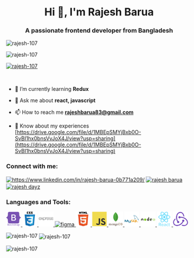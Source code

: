 <h1 align="center">Hi 👋, I'm Rajesh Barua</h1>
<h3 align="center">A passionate frontend developer from Bangladesh</h3>
<p align="left"> <img src="[https://komarev.com/ghpvc/?username=rajesh-107&label=Profile%20views&color=0e75b6&style=flat](https://c.tenor.com/YUzRkMOL-3EAAAAC/programming-computer-frog.gif)" alt="rajesh-107" /> </p>

<p align="left"> <img src="https://komarev.com/ghpvc/?username=rajesh-107&label=Profile%20views&color=0e75b6&style=flat" alt="rajesh-107" /> </p>

<p align="left"> <a href="https://github.com/ryo-ma/github-profile-trophy"><img src="https://github-profile-trophy.vercel.app/?username=rajesh-107" alt="rajesh-107" /></a> </p>

<p align="left"> <a href="https://twitter.com/" target="blank"><img src="https://img.shields.io/twitter/follow/?logo=twitter&style=for-the-badge" alt="" /></a> </p>

- 🌱 I’m currently learning **Redux**

- 💬 Ask me about **react, javascript**

- 📫 How to reach me **rajeshbarua83@gmail.com**

- 📄 Know about my experiences [https://drive.google.com/file/d/1MBEpSMYjBxb0O-SvBI1hx0bnsVvJoX4J/view?usp=sharing](https://drive.google.com/file/d/1MBEpSMYjBxb0O-SvBI1hx0bnsVvJoX4J/view?usp=sharing)

<h3 align="left">Connect with me:</h3>
<p align="left">
<a href="https://linkedin.com/in/https://www.linkedin.com/in/rajesh-barua-0b771a209/" target="blank"><img align="center" src="https://raw.githubusercontent.com/rahuldkjain/github-profile-readme-generator/master/src/images/icons/Social/linked-in-alt.svg" alt="https://www.linkedin.com/in/rajesh-barua-0b771a209/" height="30" width="40" /></a>
<a href="https://fb.com/rajesh barua" target="blank"><img align="center" src="https://raw.githubusercontent.com/rahuldkjain/github-profile-readme-generator/master/src/images/icons/Social/facebook.svg" alt="rajesh barua" height="30" width="40" /></a>
<a href="https://www.youtube.com/c/rajesh dayz" target="blank"><img align="center" src="https://raw.githubusercontent.com/rahuldkjain/github-profile-readme-generator/master/src/images/icons/Social/youtube.svg" alt="rajesh dayz" height="30" width="40" /></a>
</p>

<h3 align="left">Languages and Tools:</h3>
<p align="left"> <a href="https://getbootstrap.com" target="_blank" rel="noreferrer"> <img src="https://raw.githubusercontent.com/devicons/devicon/master/icons/bootstrap/bootstrap-plain-wordmark.svg" alt="bootstrap" width="40" height="40"/> </a> <a href="https://www.w3schools.com/css/" target="_blank" rel="noreferrer"> <img src="https://raw.githubusercontent.com/devicons/devicon/master/icons/css3/css3-original-wordmark.svg" alt="css3" width="40" height="40"/> </a> <a href="https://expressjs.com" target="_blank" rel="noreferrer"> <img src="https://raw.githubusercontent.com/devicons/devicon/master/icons/express/express-original-wordmark.svg" alt="express" width="40" height="40"/> </a> <a href="https://www.figma.com/" target="_blank" rel="noreferrer"> <img src="https://www.vectorlogo.zone/logos/figma/figma-icon.svg" alt="figma" width="40" height="40"/> </a> <a href="https://www.w3.org/html/" target="_blank" rel="noreferrer"> <img src="https://raw.githubusercontent.com/devicons/devicon/master/icons/html5/html5-original-wordmark.svg" alt="html5" width="40" height="40"/> </a> <a href="https://developer.mozilla.org/en-US/docs/Web/JavaScript" target="_blank" rel="noreferrer"> <img src="https://raw.githubusercontent.com/devicons/devicon/master/icons/javascript/javascript-original.svg" alt="javascript" width="40" height="40"/> </a> <a href="https://www.mongodb.com/" target="_blank" rel="noreferrer"> <img src="https://raw.githubusercontent.com/devicons/devicon/master/icons/mongodb/mongodb-original-wordmark.svg" alt="mongodb" width="40" height="40"/> </a> <a href="https://www.mysql.com/" target="_blank" rel="noreferrer"> <img src="https://raw.githubusercontent.com/devicons/devicon/master/icons/mysql/mysql-original-wordmark.svg" alt="mysql" width="40" height="40"/> </a> <a href="https://nodejs.org" target="_blank" rel="noreferrer"> <img src="https://raw.githubusercontent.com/devicons/devicon/master/icons/nodejs/nodejs-original-wordmark.svg" alt="nodejs" width="40" height="40"/> </a> <a href="https://reactjs.org/" target="_blank" rel="noreferrer"> <img src="https://raw.githubusercontent.com/devicons/devicon/master/icons/react/react-original-wordmark.svg" alt="react" width="40" height="40"/> </a> <a href="https://redux.js.org" target="_blank" rel="noreferrer"> <img src="https://raw.githubusercontent.com/devicons/devicon/master/icons/redux/redux-original.svg" alt="redux" width="40" height="40"/> </a> </p>

<p><img align="left" src="https://github-readme-stats.vercel.app/api/top-langs?username=rajesh-107&show_icons=true&locale=en&layout=compact" alt="rajesh-107" /></p>

<p>&nbsp;<img align="center" src="https://github-readme-stats.vercel.app/api?username=rajesh-107&show_icons=true&locale=en" alt="rajesh-107" /></p>

<p><img align="center" src="https://github-readme-streak-stats.herokuapp.com/?user=rajesh-107&" alt="rajesh-107" /></p>


